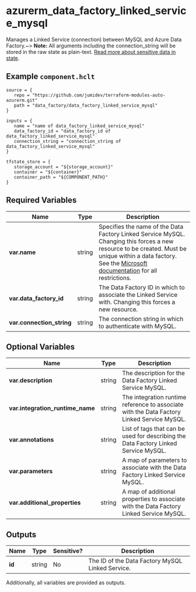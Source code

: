# azurerm_data_factory_linked_service_mysql

Manages a Linked Service (connection) between MySQL and Azure Data Factory.~> **Note:** All arguments including the connection_string will be stored in the raw state as plain-text. [Read more about sensitive data in state](/docs/state/sensitive-data.html).

## Example `component.hclt`

```hcl
source = {
   repo = "https://github.com/jumidev/terraform-modules-auto-azurerm.git" 
   path = "data_factory/data_factory_linked_service_mysql" 
}

inputs = {
   name = "name of data_factory_linked_service_mysql" 
   data_factory_id = "data_factory_id of data_factory_linked_service_mysql" 
   connection_string = "connection_string of data_factory_linked_service_mysql" 
}

tfstate_store = {
   storage_account = "${storage_account}" 
   container = "${container}" 
   container_path = "${COMPONENT_PATH}" 
}

```

## Required Variables

| Name | Type |  Description |
| ---- | --------- |  ----------- |
| **var.name** | string |  Specifies the name of the Data Factory Linked Service MySQL. Changing this forces a new resource to be created. Must be unique within a data factory. See the [Microsoft documentation](https://docs.microsoft.com/azure/data-factory/naming-rules) for all restrictions. | 
| **var.data_factory_id** | string |  The Data Factory ID in which to associate the Linked Service with. Changing this forces a new resource. | 
| **var.connection_string** | string |  The connection string in which to authenticate with MySQL. | 

## Optional Variables

| Name | Type |  Description |
| ---- | --------- |  ----------- |
| **var.description** | string |  The description for the Data Factory Linked Service MySQL. | 
| **var.integration_runtime_name** | string |  The integration runtime reference to associate with the Data Factory Linked Service MySQL. | 
| **var.annotations** | string |  List of tags that can be used for describing the Data Factory Linked Service MySQL. | 
| **var.parameters** | string |  A map of parameters to associate with the Data Factory Linked Service MySQL. | 
| **var.additional_properties** | string |  A map of additional properties to associate with the Data Factory Linked Service MySQL. | 



## Outputs

| Name | Type | Sensitive? | Description |
| ---- | ---- | --------- | --------- |
| **id** | string | No  | The ID of the Data Factory MySQL Linked Service. | 

Additionally, all variables are provided as outputs.

